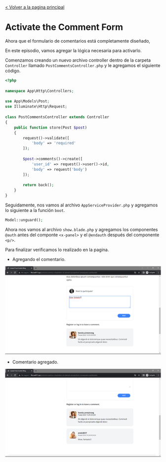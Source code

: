 [< Volver a la pagina principal](/docs/readme.md)

# Activate the Comment Form

Ahora que el formulario de comentarios está completamente diseñado,

En este episodio, vamos agregar la lógica necesaria para activarlo.

Comenzamos creando un nuevo archivo controller dentro de la carpeta `Controller` llamado `PostCommentsController.php` y le agregamos el siguiente código.

```php
<?php

namespace App\Http\Controllers;

use App\Models\Post;
use Illuminate\Http\Request;

class PostCommentsController extends Controller
{
    public function store(Post $post)
    {
        request()->validate([
            'body' => 'required'
        ]);

        $post->comments()->create([
            'user_id' => request()->user()->id,
            'body' => request('body')
        ]);

        return back();
    }
}
```

Seguidamente, nos vamos al archivo `AppServiceProvider.php` y agregamos lo siguiente a la función `boot`.

```php
Model::unguard();
```

Ahora nos vamos al archivo `show.blade.php` y agregamos los componentes `@auth` antes del componte `<x-panel>` y  el `@endauth` después del componente `<p/>`.

Para finalizar verificamos lo realizado en la pagina.

* Agregando el comentario.

![Poniendo el comentario](./images/Poniendoelcomentario.png)

* Comentario agregado.

![Comentario agregado](./images/comentarioagregado.png)
